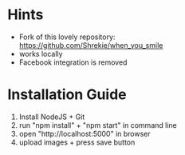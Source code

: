 # Hints
- Fork of this lovely repository: https://github.com/Shrekie/when_you_smile
- works locally
- Facebook integration is removed

# Installation Guide
1. Install NodeJS + Git
2. run "npm install" + "npm start" in command line
3. open "http://localhost:5000" in browser
4. upload images + press save button